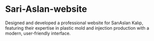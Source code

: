 # Sari-Aslan-website
Designed and developed a professional website for SarıAslan Kalıp, featuring their expertise in plastic mold and injection production with a modern, user-friendly interface.
